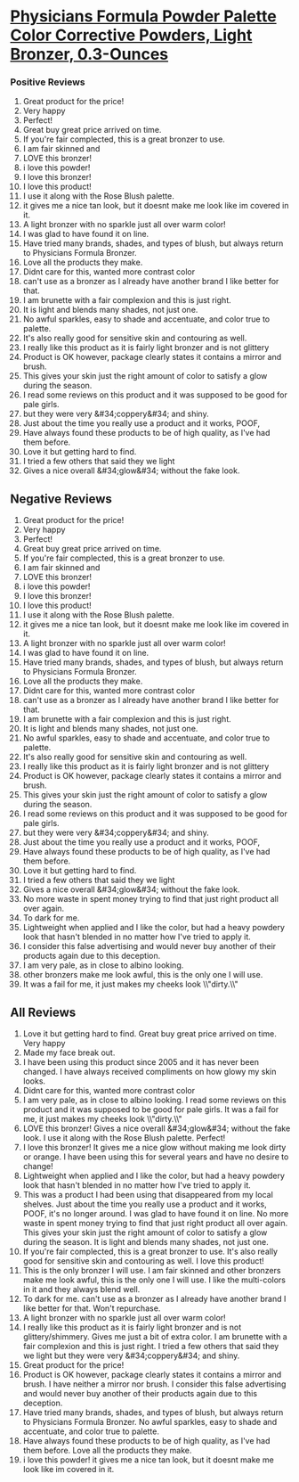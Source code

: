 # [Physicians Formula Powder Palette Color Corrective Powders, Light Bronzer, 0.3-Ounces](https://products.checkmycream.com/products/Physicians-Formula-Powder-Palette-Color-Corrective-Powders-Light-Bronzer-0.3-Ounces.html)

### Positive Reviews

<ol>
      <li>Great product for the price!</li>
      <li>Very happy</li>
      <li>Perfect!</li>
      <li>Great buy great price arrived on time.</li>
      <li>If you&#x27;re fair complected, this is a great bronzer to use.</li>
      <li>I am fair skinned and</li>
      <li>LOVE this bronzer!</li>
      <li>i love this powder!</li>
      <li>I love this bronzer!</li>
      <li>I love this product!</li>
      <li>I use it along with the Rose Blush palette.</li>
      <li>it gives me a nice tan look, but it doesnt make me look like im covered in it.</li>
      <li>A light bronzer with no sparkle just all over warm color!</li>
      <li>I was glad to have found it on line.  </li>
      <li>Have tried many brands, shades, and types of blush, but always return to Physicians Formula Bronzer.</li>
      <li>Love all the products they make.</li>
      <li>Didnt care for this, wanted more contrast color</li>
      <li>can&#x27;t use as a bronzer as I already have another brand I like better for that.  </li>
      <li>I am brunette with a fair complexion and this is just right.  </li>
      <li>It is light and blends many shades, not just one.</li>
      <li>No awful sparkles, easy to shade and accentuate, and color true to palette.</li>
      <li>It&#x27;s also really good for sensitive skin and contouring as well.</li>
      <li>I really like this product as it is fairly light bronzer and is not glittery</li>
      <li>Product is OK however, package clearly states it contains a mirror and brush.  </li>
      <li>This gives your skin just the right amount of color to satisfy a glow during the season.  </li>
      <li>I read some reviews on this product and it was supposed to be good for pale girls.</li>
      <li>but they were very &amp;#34;coppery&amp;#34; and shiny.</li>
      <li>Just about the time you really use a product and it works, POOF,</li>
      <li>Have always found these products to be of high quality, as I&#x27;ve had them before.</li>
      <li>Love it but getting hard to find.</li>
      <li>I tried a few others that said they we light</li>
      <li>Gives a nice overall &amp;#34;glow&amp;#34; without the fake look.</li>
</ol>


<h2>Negative Reviews</h2>
<ol>
<li> Great product for the price!</li>
<li> Very happy</li>
<li> Perfect!</li>
<li> Great buy great price arrived on time.</li>
<li> If you&#x27;re fair complected, this is a great bronzer to use.</li>
<li> I am fair skinned and</li>
<li> LOVE this bronzer!</li>
<li> i love this powder!</li>
<li> I love this bronzer!</li>
<li> I love this product!</li>
<li> I use it along with the Rose Blush palette.</li>
<li> it gives me a nice tan look, but it doesnt make me look like im covered in it.</li>
<li> A light bronzer with no sparkle just all over warm color!</li>
<li> I was glad to have found it on line.  </li>
<li> Have tried many brands, shades, and types of blush, but always return to Physicians Formula Bronzer.</li>
<li> Love all the products they make.</li>
<li> Didnt care for this, wanted more contrast color</li>
<li> can&#x27;t use as a bronzer as I already have another brand I like better for that.  </li>
<li> I am brunette with a fair complexion and this is just right.  </li>
<li> It is light and blends many shades, not just one.</li>
<li> No awful sparkles, easy to shade and accentuate, and color true to palette.</li>
<li> It&#x27;s also really good for sensitive skin and contouring as well.</li>
<li> I really like this product as it is fairly light bronzer and is not glittery</li>
<li> Product is OK however, package clearly states it contains a mirror and brush.  </li>
<li> This gives your skin just the right amount of color to satisfy a glow during the season.  </li>
<li> I read some reviews on this product and it was supposed to be good for pale girls.</li>
<li> but they were very &amp;#34;coppery&amp;#34; and shiny.</li>
<li> Just about the time you really use a product and it works, POOF,</li>
<li> Have always found these products to be of high quality, as I&#x27;ve had them before.</li>
<li> Love it but getting hard to find.</li>
<li> I tried a few others that said they we light</li>
<li> Gives a nice overall &amp;#34;glow&amp;#34; without the fake look.</li>
<li> No more waste in spent money trying to find that just right product all over again.  </li>
<li> To dark for me.  </li>
<li> Lightweight when applied and I like the color, but had a heavy powdery look that hasn&#x27;t blended in no matter how I&#x27;ve tried to apply it.</li>
<li> I consider this false advertising and would never buy another of their products again due to this deception.</li>
<li> I am very pale, as in close to albino looking.</li>
<li> other bronzers make me look awful, this is the only one I will use.  </li>
<li> It was a fail for me, it just makes my cheeks look \\&quot;dirty.\\&quot;</li>
</ol>

<h2>All Reviews</h2>

<ol>
    <li> Love it but getting hard to find. Great buy great price arrived on time. Very happy</li>
    <li> Made my face break out.</li>
    <li> I have been using this product since 2005 and it has never been changed.  I have always received compliments on how glowy my skin looks.</li>
    <li> Didnt care for this, wanted more contrast color</li>
    <li> I am very pale, as in close to albino looking. I read some reviews on this product and it was supposed to be good for pale girls. It was a fail for me, it just makes my cheeks look \\&quot;dirty.\\&quot;</li>
    <li> LOVE this bronzer! Gives a nice overall &amp;#34;glow&amp;#34; without the fake look. I use it along with the Rose Blush palette. Perfect!</li>
    <li> I love this bronzer! It gives me a nice glow without making me look dirty or orange. I have been using this for several years and have no desire to change!</li>
    <li> Lightweight when applied and I like the color, but had a heavy powdery look that hasn&#x27;t blended in no matter how I&#x27;ve tried to apply it.</li>
    <li> This was a product I had been using that disappeared from my local shelves.  Just about the time you really use a product and it works, POOF, it&#x27;s no longer around.  I was glad to have found it on line.  No more waste in spent money trying to find that just right product all over again.  This gives your skin just the right amount of color to satisfy a glow during the season.  It is light and blends many shades, not just one.</li>
    <li> If you&#x27;re fair complected, this is a great bronzer to use. It&#x27;s also really good for sensitive skin and contouring as well. I love this product!</li>
    <li> This is the only bronzer I will use.  I am fair skinned and other bronzers make me look awful, this is the only one I will use.  I like the multi-colors in it and they always blend well.</li>
    <li> To dark for me.  can&#x27;t use as a bronzer as I already have another brand I like better for that.  Won&#x27;t repurchase.</li>
    <li> A light bronzer with no sparkle just all over warm color!</li>
    <li> I really like this product as it is fairly light bronzer and is not glittery/shimmery.  Gives me just a bit of extra color.  I am brunette with a fair complexion and this is just right.  I tried a few others that said they we light but they were very &amp;#34;coppery&amp;#34; and shiny.</li>
    <li> Great product for the price!</li>
    <li> Product is OK however, package clearly states it contains a mirror and brush.  I have neither a mirror nor brush.  I consider this false advertising and would never buy another of their products again due to this deception.</li>
    <li> Have tried many brands, shades, and types of blush, but always return to Physicians Formula Bronzer. No awful sparkles, easy to shade and accentuate, and color true to palette.</li>
    <li> Have always found these products to be of high quality, as I&#x27;ve had them before. Love all the products they make.</li>
    <li> i love this powder! it gives me a nice tan look, but it doesnt make me look like im covered in it.</li>
</ol>




